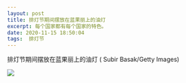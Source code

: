 ```yaml
---
layout: post
title: 排灯节期间摆放在蓝果丽上的油灯
excerpt: 每个国家都有每个国家的特色。
date: 2020-11-15 18:50:04
tags:  排灯节
---
```

排灯节期间摆放在蓝果丽上的油灯 ( Subir Basak/Getty Images)

![](https://pic.downk.cc/item/5fb108b713b6a3f6d12101b1.jpg)
